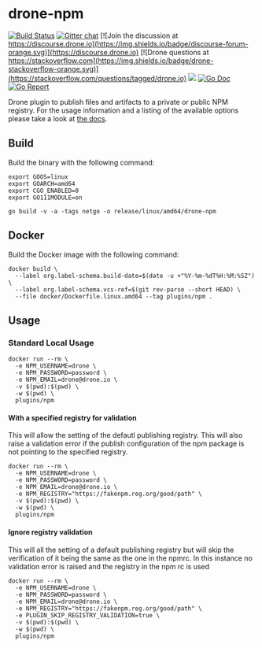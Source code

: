 # drone-npm

[![Build Status](http://cloud.drone.io/api/badges/drone-plugins/drone-npm/status.svg)](http://cloud.drone.io/drone-plugins/drone-npm)
[![Gitter chat](https://badges.gitter.im/drone/drone.png)](https://gitter.im/drone/drone)
[![Join the discussion at https://discourse.drone.io](https://img.shields.io/badge/discourse-forum-orange.svg)](https://discourse.drone.io)
[![Drone questions at https://stackoverflow.com](https://img.shields.io/badge/drone-stackoverflow-orange.svg)](https://stackoverflow.com/questions/tagged/drone.io)
[![](https://images.microbadger.com/badges/image/plugins/npm.svg)](https://microbadger.com/images/plugins/npm "Get your own image badge on microbadger.com")
[![Go Doc](https://godoc.org/github.com/drone-plugins/drone-npm?status.svg)](http://godoc.org/github.com/drone-plugins/drone-npm)
[![Go Report](https://goreportcard.com/badge/github.com/drone-plugins/drone-npm)](https://goreportcard.com/report/github.com/drone-plugins/drone-npm)

Drone plugin to publish files and artifacts to a private or public NPM registry. For the usage information and a listing of the available options please take a look at [the docs](http://plugins.drone.io/drone-plugins/drone-npm/).

## Build

Build the binary with the following command:

```console
export GOOS=linux
export GOARCH=amd64
export CGO_ENABLED=0
export GO111MODULE=on

go build -v -a -tags netgo -o release/linux/amd64/drone-npm
```

## Docker

Build the Docker image with the following command:

```console
docker build \
  --label org.label-schema.build-date=$(date -u +"%Y-%m-%dT%H:%M:%SZ") \
  --label org.label-schema.vcs-ref=$(git rev-parse --short HEAD) \
  --file docker/Dockerfile.linux.amd64 --tag plugins/npm .
```

## Usage
### Standard Local Usage
```console
docker run --rm \
  -e NPM_USERNAME=drone \
  -e NPM_PASSWORD=password \
  -e NPM_EMAIL=drone@drone.io \
  -v $(pwd):$(pwd) \
  -w $(pwd) \
  plugins/npm
```
#### With a specified registry for validation
This will allow the setting of the defautl publishing registry. This will also raise a validation error if the publish configuration of the npm package is not pointing to the specified registry.
```console
docker run --rm \
  -e NPM_USERNAME=drone \
  -e NPM_PASSWORD=password \
  -e NPM_EMAIL=drone@drone.io \
  -e NPM_REGISTRY="https://fakenpm.reg.org/good/path" \
  -v $(pwd):$(pwd) \
  -w $(pwd) \
  plugins/npm
```

#### Ignore registry validation
This will all the setting of a default publishing registry but will skip the verification of it being the same as the one in the npmrc. In this instance no validation error is raised and the registry in the npm rc is used
```console
docker run --rm \
  -e NPM_USERNAME=drone \
  -e NPM_PASSWORD=password \
  -e NPM_EMAIL=drone@drone.io \
  -e NPM_REGISTRY="https://fakenpm.reg.org/good/path" \
  -e PLUGIN_SKIP_REGISTRY_VALIDATION=true \
  -v $(pwd):$(pwd) \
  -w $(pwd) \
  plugins/npm
```